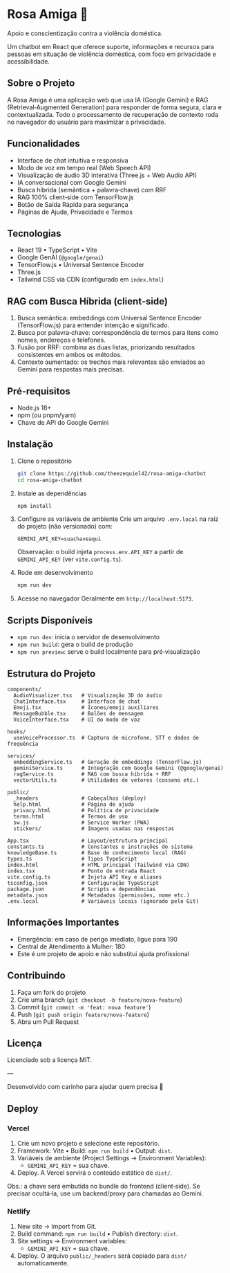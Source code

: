# Rosa Amiga 🌸

Apoio e conscientização contra a violência doméstica.

Um chatbot em React que oferece suporte, informações e recursos para pessoas em situação de violência doméstica, com foco em privacidade e acessibilidade.

## Sobre o Projeto

A Rosa Amiga é uma aplicação web que usa IA (Google Gemini) e RAG (Retrieval‑Augmented Generation) para responder de forma segura, clara e contextualizada. Todo o processamento de recuperação de contexto roda no navegador do usuário para maximizar a privacidade.

## Funcionalidades

- Interface de chat intuitiva e responsiva
- Modo de voz em tempo real (Web Speech API)
- Visualização de áudio 3D interativa (Three.js + Web Audio API)
- IA conversacional com Google Gemini
- Busca híbrida (semântica + palavra‑chave) com RRF
- RAG 100% client‑side com TensorFlow.js
- Botão de Saída Rápida para segurança
- Páginas de Ajuda, Privacidade e Termos

## Tecnologias

- React 19 • TypeScript • Vite
- Google GenAI (`@google/genai`)
- TensorFlow.js • Universal Sentence Encoder
- Three.js
- Tailwind CSS via CDN (configurado em `index.html`)

## RAG com Busca Híbrida (client‑side)

1. Busca semântica: embeddings com Universal Sentence Encoder (TensorFlow.js) para entender intenção e significado.
2. Busca por palavra‑chave: correspondência de termos para itens como nomes, endereços e telefones.
3. Fusão por RRF: combina as duas listas, priorizando resultados consistentes em ambos os métodos.
4. Contexto aumentado: os trechos mais relevantes são enviados ao Gemini para respostas mais precisas.

## Pré‑requisitos

- Node.js 18+
- npm (ou pnpm/yarn)
- Chave de API do Google Gemini

## Instalação

1) Clone o repositório
   ```bash
   git clone https://github.com/theezequiel42/rosa-amiga-chatbot
   cd rosa-amiga-chatbot
   ```

2) Instale as dependências
   ```bash
   npm install
   ```

3) Configure as variáveis de ambiente
   Crie um arquivo `.env.local` na raiz do projeto (não versionado) com:
   ```
   GEMINI_API_KEY=suachaveaqui
   ```
   Observação: o build injeta `process.env.API_KEY` a partir de `GEMINI_API_KEY` (ver `vite.config.ts`).

4) Rode em desenvolvimento
   ```bash
   npm run dev
   ```

5) Acesse no navegador
   Geralmente em `http://localhost:5173`.

## Scripts Disponíveis

- `npm run dev`: inicia o servidor de desenvolvimento
- `npm run build`: gera o build de produção
- `npm run preview`: serve o build localmente para pré‑visualização

## Estrutura do Projeto

```
components/
  AudioVisualizer.tsx   # Visualização 3D do áudio
  ChatInterface.tsx     # Interface de chat
  Emoji.tsx             # Ícones/emoji auxiliares
  MessageBubble.tsx     # Balões de mensagem
  VoiceInterface.tsx    # UI do modo de voz

hooks/
  useVoiceProcessor.ts  # Captura de microfone, STT e dados de frequência

services/
  embeddingService.ts   # Geração de embeddings (TensorFlow.js)
  geminiService.ts      # Integração com Google Gemini (@google/genai)
  ragService.ts         # RAG com busca híbrida + RRF
  vectorUtils.ts        # Utilidades de vetores (cosseno etc.)

public/
  _headers              # Cabeçalhos (deploy)
  help.html             # Página de ajuda
  privacy.html          # Política de privacidade
  terms.html            # Termos de uso
  sw.js                 # Service Worker (PWA)
  stickers/             # Imagens usadas nas respostas

App.tsx                 # Layout/estrutura principal
constants.ts            # Constantes e instruções do sistema
knowledgeBase.ts        # Base de conhecimento local (RAG)
types.ts                # Tipos TypeScript
index.html              # HTML principal (Tailwind via CDN)
index.tsx               # Ponto de entrada React
vite.config.ts          # Injeta API Key e aliases
tsconfig.json           # Configuração TypeScript
package.json            # Scripts e dependências
metadata.json           # Metadados (permissões, nome etc.)
.env.local              # Variáveis locais (ignorado pelo Git)
```

## Informações Importantes

- Emergência: em caso de perigo imediato, ligue para 190
- Central de Atendimento à Mulher: 180
- Este é um projeto de apoio e não substitui ajuda profissional

## Contribuindo

1. Faça um fork do projeto
2. Crie uma branch (`git checkout -b feature/nova-feature`)
3. Commit (`git commit -m 'feat: nova feature'`)
4. Push (`git push origin feature/nova-feature`)
5. Abra um Pull Request

## Licença

Licenciado sob a licença MIT.

—

Desenvolvido com carinho para ajudar quem precisa 💜

## Deploy

### Vercel

1) Crie um novo projeto e selecione este repositório.
2) Framework: Vite • Build: `npm run build` • Output: `dist`.
3) Variáveis de ambiente (Project Settings → Environment Variables):
   - `GEMINI_API_KEY` = sua chave.
4) Deploy. A Vercel servirá o conteúdo estático de `dist/`.

Obs.: a chave será embutida no bundle do frontend (client‑side). Se precisar ocultá‑la, use um backend/proxy para chamadas ao Gemini.

### Netlify

1) New site → Import from Git.
2) Build command: `npm run build` • Publish directory: `dist`.
3) Site settings → Environment variables:
   - `GEMINI_API_KEY` = sua chave.
4) Deploy. O arquivo `public/_headers` será copiado para `dist/` automaticamente.
